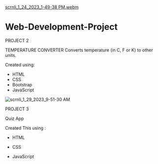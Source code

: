 [scrnli_1_24_2023_1-49-38 PM.webm](https://user-images.githubusercontent.com/84958102/214244055-89f347f2-ac82-4459-9621-ad40fc0178d0.webm)

# Web-Development-Project

PROJECT 2

TEMPERATURE CONVERTER
Converts temperature (in C, F or K) to other units.

Created using:

- HTML
- CSS
- Bootstrap
- JavaScript

![scrnli_1_29_2023_9-51-30 AM](https://user-images.githubusercontent.com/84958102/215304853-9f8e1c76-26e5-42f9-bec4-617c3b87c9d1.gif)

PROJECT 3

Quiz App

Created This using :

- HTML
- CSS 

- JavaScript



